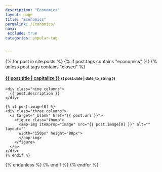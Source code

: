 ```yaml
---
description: "Economics"
layout: page
title: "Economics"
permalink: /Economics/
navi:
 exclude: true
catagories: popular-tag


---
```

<!-- <span id="note">{{page.title}}</span> -->
{% for post in site.posts %}
  {% if post.tags contains "economics" %}
  {% unless post.tags contains "closed" %}
  <h4 class="post">
  <strong>
  <a href="{{ site.url }}{{ site.baseurl }}{{ post.url }}">{{ post.title | capitalize }}</a>
  </strong>
  <small>{{ post.date | date_to_string }}</small>
  </h4>
  <div class="row">

    <div class="nine columns">
      {{ post.description }}
    </div>

    {% if post.image[0] %}
    <div class="three columns">
      <a target="_blank" href="{{ post.url }}">
        <figure class="thumb">
          <amp-img itemprop="image" src="{{ post.image[0] }}" alt="" layout=""
          width="150px" height="80px">
          </amp-img>
        </figure>
      </a>
    </div>
    {% endif %}



  </div>
  {% endunless %}
  {% endif %}
{% endfor %}
